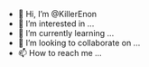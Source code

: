 - 👋 Hi, I’m @KillerEnon
- 👀 I’m interested in ...
- 🌱 I’m currently learning ...
- 💞️ I’m looking to collaborate on ...
- 📫 How to reach me ...

<!---
KillerEnon/KillerEnon is a ✨ special ✨ repository because its `README.md` (this file) appears on your GitHub profile.
You can click the Preview link to take a look at your changes.
--->
